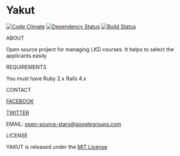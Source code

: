 # Yakut
[![Code Climate](https://codeclimate.com/github/yakut-project/yakut.png)](https://codeclimate.com/github/yakut-project/yakut)
[![Dependency Status](https://gemnasium.com/yakut-project/yakut.png)](https://gemnasium.com/yakut-project/yakut)
[![Build Status](https://travis-ci.org/yakut-project/yakut.png?branch=develop)](https://travis-ci.org/yakut-project/yakut)


ABOUT

Open source project for managing LKD courses. It helps to select the applicants easily

REQUIREMENTS

You must have
Ruby 2.x
Rails 4.x

CONTACT

[FACEBOOK](https://www.facebook.com/yakutproject)

[TWITTER](https://twitter.com/yakutproject)

EMAIL: open-source-stars@googlegroups.com

LICENSE


YAKUT is released under the [MIT License](http://www.opensource.org/licenses/MIT)

